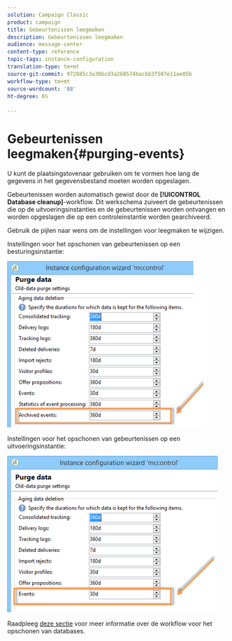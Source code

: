 ```yaml
---
solution: Campaign Classic
product: campaign
title: Gebeurtenissen leegmaken
description: Gebeurtenissen leegmaken
audience: message-center
content-type: reference
topic-tags: instance-configuration
translation-type: tm+mt
source-git-commit: 972885c3a38bcd3a260574bacbb3f507e11ae05b
workflow-type: tm+mt
source-wordcount: '88'
ht-degree: 6%

---
```



# Gebeurtenissen leegmaken{#purging-events}

U kunt de plaatsingstovenaar gebruiken om te vormen hoe lang de gegevens in het gegevensbestand moeten worden opgeslagen.

Gebeurtenissen worden automatisch gewist door de **[!UICONTROL Database cleanup]**-workflow. Dit werkschema zuiveert de gebeurtenissen die op de uitvoeringsinstanties en de gebeurtenissen worden ontvangen en worden opgeslagen die op een controleinstantie worden gearchiveerd.

Gebruik de pijlen naar wens om de instellingen voor leegmaken te wijzigen.

Instellingen voor het opschonen van gebeurtenissen op een besturingsinstantie:

![](assets/messagecenter_delete_events_001.png)

Instellingen voor het opschonen van gebeurtenissen op een uitvoeringsinstantie:

![](assets/messagecenter_delete_events_002.png)

Raadpleeg [deze sectie](../../production/using/database-cleanup-workflow.md) voor meer informatie over de workflow voor het opschonen van databases.
